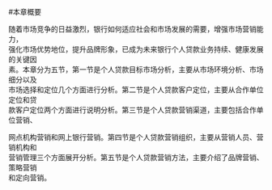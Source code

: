 #本章概要
<p> 随着市场竞争的日益激烈，银行如何适应社会和市场发展的需要，增强市场营销能力， <br />
      强化市场优势地位，提升品牌形象，已成为未来银行个人贷款业务持续、健康发展的关键因 <br />
      素。本章分为五节，第一节是个人贷款目标市场分析，主要从市场环境分析、市场细分以及 <br />
      市场选择和定位几个方面进行分析。第二节是个人贷款客户定位，主要从合作单位定位和贷 <br />
    款客户定位两个方面进行说明分析。第三节是个人贷款营销渠道，主要包括合作单位营销、</p>
    <p>网点机构营销和网上银行营销。第四节是个人贷款营销组织，主要从营销人员、营销机构和 <br />
      营销管理三个方面展开分析。第五节是个人贷款营销方法，主要介绍了品牌营销、策略营销 <br />
      和定向营销。<br />
    </p>